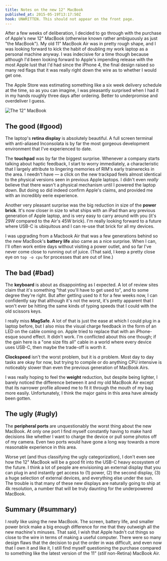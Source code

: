 ```yaml
---
title: Notes on the new 12" MacBook
published_at: 2015-05-19T13:17:50Z
hook: UNWRITTEN. This should not appear on the front page.
---
```


After a few weeks of deliberation, I decided to go through with the purchase of
Apple's new 12" MacBook (otherwise known rather ambiguously as just "the
MacBook"). My old 11" MacBook Air was in pretty rough shape, and I was looking
forward to kick the habit of doubling my work laptop as a personal machine
anyway. I was indecisive for a time though because although I'd been looking
forward to Apple's impending release with the most Apple lust that I'd had
since the iPhone 4, the final design raised so many red flags that it was
really right down the wire as to whether I would get one.

The Apple Store was estimating something like a six week delivery schedule at
the time, so as you can imagine, I was pleasantly surprised when I had it in my
hands roughly three days after ordering. Better to underpromise and overdeliver
I guess.

![The 12" MacBook](/assets/macbook-12/macbook-12.jpg)

## The good (#good)

The laptop's **retina display** is absolutely beautiful. A full screen terminal
with anti-aliased Inconsolata is by far the most gorgeous development
environment that I've experienced to date.

The **touchpad** was by far the biggest surprise. Whenever a company starts
talking about haptic feedback, I start to worry immediately, a characteristic
that I largely attribute to lingering memories of RIM's early trainwrecks in
the area. I needn't have &mdash; a click on the new trackpad feels almost
identical to the physical versions seen in previous Apple laptops. I didn't
even _really_ believe that there wasn't a physical mechanism until I powered
the laptop down. But doing so did indeed confirm Apple's claims, and provided
me with an incredibly eerie experience.

Another very pleasant surprise was the big reduction in size of the **power
brick**. It's now closer in size to what ships with an iPad than any previous
generation of Apple laptop, and is very easy to carry around with you (it's 29W
compared to the Air's 45W brick). I'm really looking forward to a future where
USB-C is ubiquitous and I can re-use that brick for all my devices.

I was upgrading from a Macbook Air that was a few generations behind so the new
MacBook's **battery life** also came as a nice surprise. When I can, I'll often
work entire days without visiting a power outlet, and so far I've never come
close to running out of juice. (That said, I keep a pretty close eye on `top -o
cpu` for processes that are out of line.)

## The bad (#bad)

The **keyboard** is about as disappointing as I expected. A lot of review sites
claim that it's something "that you'll have to get used to", and to some degree
they're right. But after getting used to it for a few weeks now, I can
confidently say that although it's not the worst, it's pretty apparent that I
won't ever be hitting the same kinds of typing speeds that I could with the old
scissors keys.

I really miss **MagSafe**. A lot of that is just the ease at which I could plug
in a laptop before, but I also miss the visual charge feedback in the form of
an LED on the cable coming on. Apple tried to replace that with an iPhone-esque
sound effect. It didn't work. I'm conflicted about this one though; if the gain
here is a "one size fits all" cable in a world where every device uses USB-C,
then maybe the trade-off is worth it.

**Clockspeed** isn't the worst problem, but it is _a_ problem. Most day to day
tasks are okay for now, but trying to compile or do anything CPU intensive is
noticeably slower than even the previous generation of MacBook Airs.

I was really hoping to feel the **weight** reduction, but despite being
lighter, I barely noticed the difference between it and my old MacBook Air
except that its narrower profile allowed me to fit it through the mouth of my
bag more easily. Unfortunately, I think the major gains in this area have
already been gotten.

## The ugly (#ugly)

The **peripheral ports** are unquestionably the worst thing about the new
MacBook. At only one port I find myself constantly having to make hard
decisions like whether I want to charge the device or pull some photos off of
my camera. Even two ports would have gone a long way towards a more reasonable
experience in this area.

Worse yet (and thus classifying the ugly categorization), I don't even see how
the 12" MacBook will be a good fit into the USB-C heavy ecosystem of the
future. I think a lot of people are envisioning an external display that you
can plug in and instantly get access to (1) power, (2) the second display, (3)
a huge selection of external devices, and everything else under the sun. The
trouble is that many of these new displays are naturally going to ship at 4k
resolution, a number that will be truly daunting for the underpowered MacBook.

## Summary (#summary)

I _really_ like using the new MacBook. The screen, battery life, and smaller
power brick make a big enough difference for me that they outweigh all the new
machine's minuses. That said, I wish that Apple hadn't cut things so close to
the wire in terms of making a useful computer. There were so many design flaws
that the decision to put the order in was difficult, and even now that I own it
and like it, I still find myself questioning the purchase compared to something
like the latest version of the 11" (_still_ non-Retina) MacBook Air.
